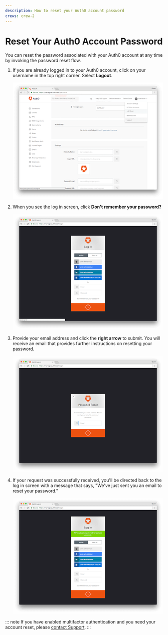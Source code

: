 ```yaml
---
description: How to reset your Auth0 account password
crews: crew-2
---
```


# Reset Your Auth0 Account Password

You can reset the password associated with your Auth0 account at any time by invoking the password reset flow.

1. If you are already logged in to your Auth0 account, click on your username in the top right corner. Select **Logout**.

    ![Management Dashboard Logout](/media/articles/tutorials/reset-password/logout.png)

2. When you see the log in screen, click **Don't remember your password?**

    ![Management Dashboard Logout](/media/articles/tutorials/reset-password/login-screen.png)

3. Provide your email address and click the **right arrow** to submit. You will receive an email that provides further instructions on resetting your password.

    ![Management Dashboard Logout](/media/articles/tutorials/reset-password/provide-email.png)

4. If your request was successfully received, you'll be directed back to the log in screen with a message that says, "We've just sent you an email to reset your password."

    ![Management Dashboard Logout](/media/articles/tutorials/reset-password/message-sent.png)

::: note
If you have enabled multifactor authentication and you need your account reset, please [contact Support](${env.DOMAIN_URL_SUPPORT}).
:::
